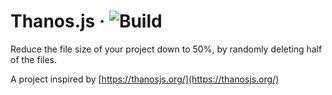 # Thanos.js &middot; ![Build][build]

Reduce the file size of your project down to 50%, by randomly deleting half of the files.

A project inspired by [https://thanosjs.org/](https://thanosjs.org/)

[build]: https://github.com/ElCholoGamer/thanos.js/workflows/Build/badge.svg
